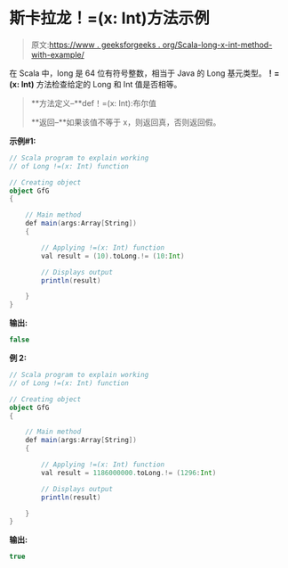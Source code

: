 # 斯卡拉龙！=(x: Int)方法示例

> 原文:[https://www . geeksforgeeks . org/Scala-long-x-int-method-with-example/](https://www.geeksforgeeks.org/scala-long-x-int-method-with-example/)

在 Scala 中，long 是 64 位有符号整数，相当于 Java 的 Long 基元类型。**！=(x: Int)** 方法检查给定的 Long 和 Int 值是否相等。

> **方法定义–**def！=(x: Int):布尔值
> 
> **返回–**如果该值不等于 x，则返回真，否则返回假。

**示例#1:**

```scala
// Scala program to explain working 
// of Long !=(x: Int) function

// Creating object
object GfG
{ 

    // Main method
    def main(args:Array[String])
    {

        // Applying !=(x: Int) function
        val result = (10).toLong.!= (10:Int)

        // Displays output
        println(result)

    }
} 
```

**输出:**

```scala
false
```

**例 2:**

```scala
// Scala program to explain working
// of Long !=(x: Int) function

// Creating object
object GfG
{ 

    // Main method
    def main(args:Array[String])
    {

        // Applying !=(x: Int) function
        val result = 1186000000.toLong.!= (1296:Int)

        // Displays output
        println(result)

    }
} 
```

**输出:**

```scala
true
```